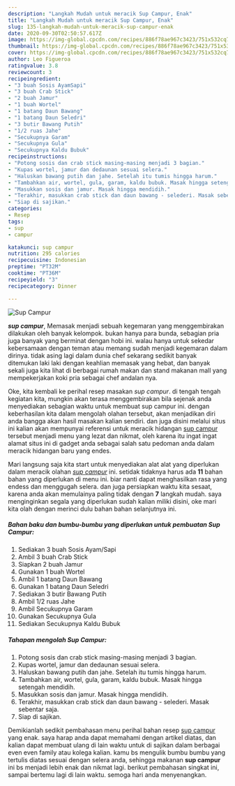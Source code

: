 ```yaml
---
description: "Langkah Mudah untuk meracik Sup Campur, Enak"
title: "Langkah Mudah untuk meracik Sup Campur, Enak"
slug: 135-langkah-mudah-untuk-meracik-sup-campur-enak
date: 2020-09-30T02:50:57.617Z
image: https://img-global.cpcdn.com/recipes/886f78ae967c3423/751x532cq70/sup-campur-foto-resep-utama.jpg
thumbnail: https://img-global.cpcdn.com/recipes/886f78ae967c3423/751x532cq70/sup-campur-foto-resep-utama.jpg
cover: https://img-global.cpcdn.com/recipes/886f78ae967c3423/751x532cq70/sup-campur-foto-resep-utama.jpg
author: Leo Figueroa
ratingvalue: 3.8
reviewcount: 3
recipeingredient:
- "3 buah Sosis AyamSapi"
- "3 buah Crab Stick"
- "2 buah Jamur"
- "1 buah Wortel"
- "1 batang Daun Bawang"
- "1 batang Daun Seledri"
- "3 butir Bawang Putih"
- "1/2 ruas Jahe"
- "Secukupnya Garam"
- "Secukupnya Gula"
- "Secukupnya Kaldu Bubuk"
recipeinstructions:
- "Potong sosis dan crab stick masing-masing menjadi 3 bagian."
- "Kupas wortel, jamur dan dedaunan sesuai selera."
- "Haluskan bawang putih dan jahe. Setelah itu tumis hingga harum."
- "Tambahkan air, wortel, gula, garam, kaldu bubuk. Masak hingga setengah mendidih."
- "Masukkan sosis dan jamur. Masak hingga mendidih."
- "Terakhir, masukkan crab stick dan daun bawang - selederi. Masak sebentar saja."
- "Siap di sajikan."
categories:
- Resep
tags:
- sup
- campur

katakunci: sup campur 
nutrition: 295 calories
recipecuisine: Indonesian
preptime: "PT32M"
cooktime: "PT36M"
recipeyield: "3"
recipecategory: Dinner

---
```



![Sup Campur](https://img-global.cpcdn.com/recipes/886f78ae967c3423/751x532cq70/sup-campur-foto-resep-utama.jpg)

<b><i>sup campur</i></b>, Memasak menjadi sebuah kegemaran yang menggembirakan dilakukan oleh banyak kelompok. bukan hanya para bunda, sebagian pria juga banyak yang berminat dengan hobi ini. walau hanya untuk sekedar kebersamaan dengan teman atau memang sudah menjadi kegemaran dalam dirinya. tidak asing lagi dalam dunia chef sekarang sedikit banyak ditemukan laki laki dengan keahlian memasak yang hebat, dan banyak sekali juga kita lihat di berbagai rumah makan dan stand makanan mall yang mempekerjakan koki pria sebagai chef andalan nya.

Oke, kita kembali ke perihal resep masakan <i>sup campur</i>. di tengah tengah kegiatan kita, mungkin akan terasa menggembirakan bila sejenak anda menyediakan sebagian waktu untuk membuat sup campur ini. dengan keberhasilan kita dalam mengolah olahan tersebut, akan menjadikan diri anda bangga akan hasil masakan kalian sendiri. dan juga disini melalui situs ini kalian akan mempunyai referensi untuk meracik hidangan <u>sup campur</u> tersebut menjadi menu yang lezat dan nikmat, oleh karena itu ingat ingat alamat situs ini di gadget anda sebagai salah satu pedoman anda dalam meracik hidangan baru yang endes.




Mari langsung saja kita start untuk menyediakan alat alat yang diperlukan dalam meracik olahan <u><i>sup campur</i></u> ini. setidak tidaknya harus ada <b>11</b> bahan bahan yang diperlukan di menu ini. biar nanti dapat menghasilkan rasa yang endess dan menggugah selera. dan juga persiapkan waktu kita sesaat, karena anda akan memulainya paling tidak dengan <b>7</b> langkah mudah. saya menginginkan segala yang diperlukan sudah kalian miliki disini, oke mari kita olah dengan merinci dulu bahan bahan selanjutnya ini.

<!--inarticleads1-->

##### Bahan baku dan bumbu-bumbu yang diperlukan untuk pembuatan Sup Campur:

1. Sediakan 3 buah Sosis Ayam/Sapi
1. Ambil 3 buah Crab Stick
1. Siapkan 2 buah Jamur
1. Gunakan 1 buah Wortel
1. Ambil 1 batang Daun Bawang
1. Gunakan 1 batang Daun Seledri
1. Sediakan 3 butir Bawang Putih
1. Ambil 1/2 ruas Jahe
1. Ambil Secukupnya Garam
1. Gunakan Secukupnya Gula
1. Sediakan Secukupnya Kaldu Bubuk




<!--inarticleads2-->

##### Tahapan mengolah Sup Campur:

1. Potong sosis dan crab stick masing-masing menjadi 3 bagian.
1. Kupas wortel, jamur dan dedaunan sesuai selera.
1. Haluskan bawang putih dan jahe. Setelah itu tumis hingga harum.
1. Tambahkan air, wortel, gula, garam, kaldu bubuk. Masak hingga setengah mendidih.
1. Masukkan sosis dan jamur. Masak hingga mendidih.
1. Terakhir, masukkan crab stick dan daun bawang - selederi. Masak sebentar saja.
1. Siap di sajikan.




Demikianlah sedikit pembahasan menu perihal bahan resep <u>sup campur</u> yang enak. saya harap anda dapat memahami dengan artikel diatas, dan kalian dapat membuat ulang di lain waktu untuk di sajikan dalam berbagai even even family atau kolega kalian. kamu bs mengulik bumbu bumbu yang tertulis diatas sesuai dengan selera anda, sehingga makanan <b>sup campur</b> ini bs menjadi lebih enak dan nikmat lagi. berikut pembahasan singkat ini, sampai bertemu lagi di lain waktu. semoga hari anda menyenangkan.
